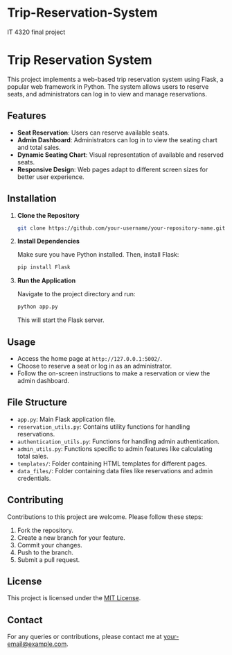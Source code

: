 # Trip-Reservation-System

IT 4320 final project

# Trip Reservation System

This project implements a web-based trip reservation system using Flask, a popular web framework in Python. The system allows users to reserve seats, and administrators can log in to view and manage reservations.

## Features

- **Seat Reservation**: Users can reserve available seats.
- **Admin Dashboard**: Administrators can log in to view the seating chart and total sales.
- **Dynamic Seating Chart**: Visual representation of available and reserved seats.
- **Responsive Design**: Web pages adapt to different screen sizes for better user experience.

## Installation

1. **Clone the Repository**

   ```bash
   git clone https://github.com/your-username/your-repository-name.git
   ```

2. **Install Dependencies**

   Make sure you have Python installed. Then, install Flask:

   ```bash
   pip install Flask
   ```

3. **Run the Application**

   Navigate to the project directory and run:

   ```bash
   python app.py
   ```

   This will start the Flask server.

## Usage

- Access the home page at `http://127.0.0.1:5002/`.
- Choose to reserve a seat or log in as an administrator.
- Follow the on-screen instructions to make a reservation or view the admin dashboard.

## File Structure

- `app.py`: Main Flask application file.
- `reservation_utils.py`: Contains utility functions for handling reservations.
- `authentication_utils.py`: Functions for handling admin authentication.
- `admin_utils.py`: Functions specific to admin features like calculating total sales.
- `templates/`: Folder containing HTML templates for different pages.
- `data_files/`: Folder containing data files like reservations and admin credentials.

## Contributing

Contributions to this project are welcome. Please follow these steps:

1. Fork the repository.
2. Create a new branch for your feature.
3. Commit your changes.
4. Push to the branch.
5. Submit a pull request.

## License

This project is licensed under the [MIT License](LICENSE).

## Contact

For any queries or contributions, please contact me at [your-email@example.com](mailto:your-email@example.com).
